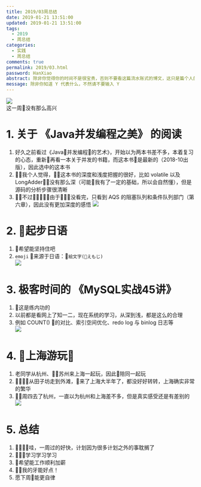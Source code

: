 ```yaml
---
title: 2019/03周总结
date: 2019-01-21 13:51:00
updated: 2019-01-21 13:51:00
tags:
  - 2019
  - 周总结
categories: 
  - 实践
  - 周总结
comments: true
permalink: 2019/03.html  
password: HanXiao
abstract: 除非你觉得你的时间不是很宝贵，否则不要看这篇流水账式的博文，这只是篇个人的工作的学习一个总结而已，没有包含任何的技术细节
message: 除非你知道 Y 代表什么，不然请不要输入 Y
---
```


![][0]  
这一周没有那么高兴

<!--more-->

# 1. 关于 《Java并发编程之美》 的阅读

1. 好久之前看过《Java并发编程的艺术》，开始以为两本书差不多，本着复习的心态，重新再看一本关于并发的书籍，而这本书是最新的（2018-10出版），因此选中的这本书
2. 我个人觉得，这本书的深度和浅度把握的很好，比如 volatile 以及 LongAdder，没有那么深（可能我有了一定的基础，所以会自然懂），但是源码的分析步骤很清晰
3. 不过由于没看完，只看到 AQS 的阻塞队列和条件队列部门（第六章），因此没有更加深度的感悟
![][1]

# 2. 起步日语  

1. 希望能坚持住吧
2. `emoji` 来源于日语：`絵文字(えもじ)`  
![][2]

# 3. 极客时间的 《MySQL实战45讲》

1. 这是练内功的  
2. 以前都是看网上了知一二，现在系统的学习，从深到浅，都是这么的合理  
3. 例如 COUNT() 的对比、索引空间优化、redo log 与 binlog 日志等  
![][3]

# 4. 上海游玩

1. 老同学从杭州、苏州来上海一起玩，因此陪同一起玩
2. 从田子坊走到外滩，来了上海大半年了，都没好好转转，上海确实非常的繁华  
3. 周四去了杭州，一直以为杭州和上海差不多，但是真实感受还是有差别的
![][4]

# 5. 总结

1. 哇，一周过的好快，计划因为很多计划之外的事耽搁了
2. 学习学习学习
3. 希望能工作顺利加薪
4. 我的牙能好点！
5. 愿下周能更自律

[0]: https://leran2deeplearnjavawebtech.oss-cn-beijing.aliyuncs.com/background/2019-01-20%E4%B8%8A%E6%B5%B7%E4%BA%BA%E6%B0%91%E5%B9%BF%E5%9C%BA.jpg
[1]: https://leran2deeplearnjavawebtech.oss-cn-beijing.aliyuncs.com/learn/Java%E5%B9%B6%E5%8F%91%E7%BC%96%E7%A8%8B%E4%B9%8B%E7%BE%8E/Java%E5%B9%B6%E5%8F%91%E7%BC%96%E7%A8%8B%E4%B9%8B%E7%BE%8E_1.png
[2]: https://leran2deeplearnjavawebtech.oss-cn-beijing.aliyuncs.com/somephoto/2019-03-jp.png
[3]: https://leran2deeplearnjavawebtech.oss-cn-beijing.aliyuncs.com/learn/MySQL45%E8%AE%B2/MySQL%E5%AE%9E%E6%88%9845%E8%AE%B2_2.png
[4]: https://leran2deeplearnjavawebtech.oss-cn-beijing.aliyuncs.com/background/2019-01-20%E9%85%92%E5%BA%97.jpg